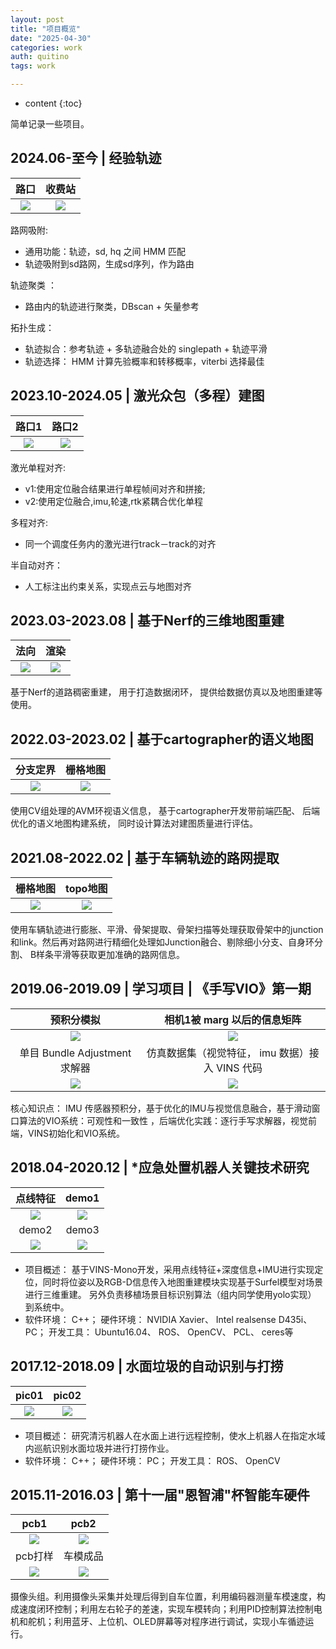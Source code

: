 ```yaml
---
layout: post
title: "项目概览"
date: "2025-04-30"
categories: work
auth: quitino
tags: work

---
```

* content
{:toc}

简单记录一些项目。




##  2024.06-至今 | 经验轨迹

|  路口 | 收费站 |
| :-----------: | :-----------: |
|  ![](/assets/resume/exp_track_02.png)     |    ![](/assets/resume/exp_track_01.png)       |




路网吸附:
- 通用功能：轨迹，sd, hq 之间 HMM 匹配
- 轨迹吸附到sd路网，生成sd序列，作为路由

轨迹聚类 ：
- 路由内的轨迹进行聚类，DBscan + 矢量参考

拓扑生成：
- 轨迹拟合：参考轨迹 + 多轨迹融合处的 singlepath + 轨迹平滑
- 轨迹选择： HMM 计算先验概率和转移概率，viterbi 选择最佳


## 2023.10-2024.05 | 激光众包（多程）建图


| 路口1  | 路口2 |
| :-----------: | :-----------: |
|  ![](/assets/resume/multi_lidar_slam_01.jpg)     |    ![](/assets/resume/multi_lidar_slam_02.png)       |


激光单程对齐:  
- v1:使用定位融合结果进行单程帧间对齐和拼接;
- v2:使用定位融合,imu,轮速,rtk紧耦合优化单程

多程对齐:   
- 同一个调度任务内的激光进行track－track的对齐

半自动对齐：  
 - 人工标注出约束关系，实现点云与地图对齐


## 2023.03-2023.08 | 基于Nerf的三维地图重建



| 法向  | 渲染 |
| :-----------: | :-----------: |
|  ![](/assets/resume/nerf_2.png)     |    ![](/assets/resume/nerf_1.png)       |


基于Nerf的道路稠密重建， 用于打造数据闭环， 提供给数据仿真以及地图重建等使用。


## 2022.03-2023.02 | 基于cartographer的语义地图

| 分支定界  | 栅格地图 |
| :-----------: | :-----------: |
|  ![](/assets/resume/avp_0.png)     |    ![](/assets/resume/avp_1.png)  


使用CV组处理的AVM环视语义信息， 基于cartographer开发带前端匹配、 后端优化的语义地图构建系统， 同时设计算法对建图质量进行评估。

## 2021.08-2022.02 | 基于车辆轨迹的路网提取 


| 栅格地图  | topo地图 |
| :-----------: | :-----------: |
|  ![](/assets/resume/hdmap_convert_01.png)     |    ![](/assets/resume/hdmap_convert_02.png)  

使用车辆轨迹进行膨胀、平滑、骨架提取、骨架扫描等处理获取骨架中的junction和link。然后再对路网进行精细化处理如Junction融合、剔除细小分支、自身环分割、 B样条平滑等获取更加准确的路网信息。


## 2019.06-2019.09 | 学习项目 | 《手写VIO》第一期

| 预积分模拟  | 相机1被 marg 以后的信息矩阵  |
| :-----------: | :-----------: |
|  ![](/assets/resume/c_02.png)     |    ![](/assets/resume/c_04.png)  
| 单目 Bundle Adjustment 求解器 | 仿真数据集（视觉特征， imu 数据）接入 VINS 代码 |
|  ![](/assets/resume/c_05.png)    |   ![](/assets/resume/c_07.png)   |


核心知识点： IMU 传感器预积分，基于优化的IMU与视觉信息融合，基于滑动窗口算法的VIO系统：可观性和一致性
，后端优化实践：逐行手写求解器，视觉前端，VINS初始化和VIO系统。


## 2018.04-2020.12 | *应急处置机器人关键技术研究


| 点线特征  | demo1 |
| :-----------: | :-----------: |
|  ![](/assets/resume/pld_00.png)     |    ![](/assets/resume/pld_01.png)  
| demo2 | demo3 |
|  ![](/assets/resume/pld_02.png)    |   ![](/assets/resume/pld_03.png)   |


- 项目概述： 基于VINS-Mono开发，采用点线特征+深度信息+IMU进行实现定位，同时将位姿以及RGB-D信息传入地图重建模块实现基于Surfel模型对场景进行三维重建。 另外负责移植场景目标识别算法（组内同学使用yolo实现） 到系统中。
- 软件环境： C++； 硬件环境： NVIDIA Xavier、 Intel realsense D435i、 PC； 开发工具： Ubuntu16.04、 ROS、 OpenCV、 PCL、 ceres等


## 2017.12-2018.09 | 水面垃圾的自动识别与打捞


| pic01  | pic02 |
| :-----------: | :-----------: |
|  ![](/assets/resume/trash_01.JPG)     |    ![](/assets/resume/trash_02.JPG)  


- 项目概述： 研究清污机器人在水面上进行远程控制，使水上机器人在指定水域内巡航识别水面垃圾并进行打捞作业。
- 软件环境： C++； 硬件环境： PC； 开发工具： ROS、 OpenCV

## 2015.11-2016.03 | 第十一届"恩智浦"杯智能车硬件



| pcb1  | pcb2 |
| :-----------: | :-----------: |
|  ![](/assets/resume/feisi_00.jpg)     |    ![](/assets/resume/feisi_01.jpg)  
| pcb打样 | 车模成品 |
|  ![](/assets/resume/feisi_04.jpg)    |   ![](/assets/resume/feisi_02.jpg)   |

摄像头组。利用摄像头采集并处理后得到自车位置，利用编码器测量车模速度，构成速度闭环控制；利用左右轮子的差速，实现车模转向；利用PID控制算法控制电机和舵机；利用蓝牙、上位机、OLED屏幕等对程序进行调试，实现小车循迹运行。